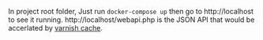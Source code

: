 In project root folder, Just run `docker-compose up` then go to http://localhost to see it running.
http://localhost/webapi.php is the JSON API that would be accerlated by [varnish cache](https://www.varnish-cache.org/).
